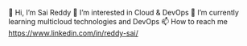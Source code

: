 👋 Hi, I’m Sai Reddy
👀 I’m interested in Cloud & DevOps
🌱 I’m currently learning multicloud technologies and DevOps
📫 How to reach me https://www.linkedin.com/in/reddy-sai/
